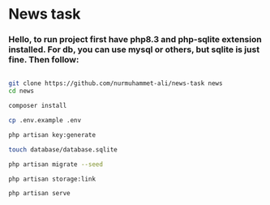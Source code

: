 # News task

### Hello, to run project first have php8.3 and php-sqlite extension installed. For db, you can use mysql or others, but sqlite is just fine. Then follow:
```bash

git clone https://github.com/nurmuhammet-ali/news-task news
cd news

composer install

cp .env.example .env

php artisan key:generate

touch database/database.sqlite

php artisan migrate --seed

php artisan storage:link

php artisan serve
